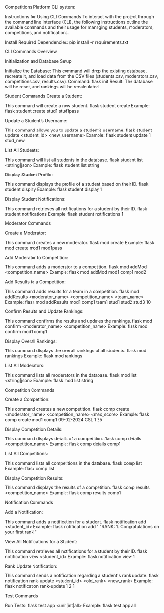 Competitions Platform CLI system:

Instructions for Using CLI Commands
To interact with the project through the command line interface (CLI), the following instructions outline the available commands and their usage for managing students, moderators, competitions, and notifications.

Install Required Dependencies:
pip install -r requirements.txt


CLI Commands Overview

Initialization and Database Setup

Initialize the Database:
This command will drop the existing database, recreate it, and load data from the CSV files (students.csv, moderators.csv, competitions.csv, results.csv).
Command: flask init
Result: The database will be reset, and rankings will be recalculated.


Student Commands
Create a Student:

This command will create a new student.
flask student create <username> <password>
Example: flask student create stud1 stud1pass

Update a Student’s Username:

This command allows you to update a student’s username.
flask student update <student_id> <new_username>
Example: flask student update 1 stud_new


List All Students:

This command will list all students in the database.
flask student list <string|json>
Example: flask student list string


Display Student Profile:

This command displays the profile of a student based on their ID.
flask student display <studentID>
Example: flask student display 1

Display Student Notifications:

This command retrieves all notifications for a student by their ID.
flask student notifications <studentID>
Example: flask student notifications 1


Moderator Commands

Create a Moderator:

This command creates a new moderator.
flask mod create <username><password>
Example: flask mod create mod1 mod1pass

Add Moderator to Competition:

This command adds a moderator to a competition.
flask mod addMod <moderator1> <competition_name> <moderator2>
Example: flask mod addMod  mod1 comp1 mod2


Add Results to a Competition:

This command adds results for a team in a competition.
flask mod addResults <moderator_name> <competition_name> <team_name> <student1> <student2> <student3> <score>
Example: flask mod addResults mod1 comp1 team1 stud1 stud2 stud3 10


Confirm Results and Update Rankings:

This command confirms the results and updates the rankings.
flask mod confirm <moderator_name> <competition_name>
Example: flask mod confirm mod1 comp1


Display Overall Rankings:

This command displays the overall rankings of all students.
flask mod rankings
Example: flask mod rankings


List All Moderators:

This command lists all moderators in the database.
flask mod list <string|json>
Example: flask mod list string


Competition Commands

Create a Competition:

This command creates a new competition.
flask comp create <moderator_name> <competition_name> <date> <location> <level> <max_score>
Example: flask comp create mod1 comp1 09-02-2024 CSL 1 25


Display Competition Details:

This command displays details of a competition.
flask comp details <competition_name>
Example: flask comp details comp1


List All Competitions:

This command lists all competitions in the database.
flask comp list
Example: flask comp list


Display Competition Results:

This command displays the results of a competition.
flask comp results <competition_name>
Example: flask comp results comp1


Notification Commands

Add a Notification:

This command adds a notification for a student.
flask notification add <student_id> <message>
Example: flask notification add 1 "RANK: 1. Congratulations on your first rank!"


View All Notifications for a Student:

This command retrieves all notifications for a student by their ID.
flask notification view <student_id>
Example: flask notification view 1

Rank Update Notification:

This command sends a notification regarding a student's rank update.
flask notification rank-update <student_id> <old_rank> <new_rank>
Example: flask notification rank-update 1 2 1


Test Commands

Run Tests:
flask test app <unit|int|all>
Example: flask test app all

